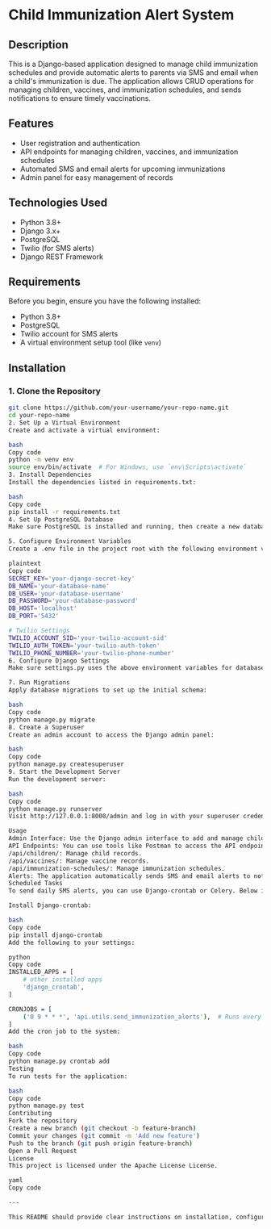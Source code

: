 

# Child Immunization Alert System

## Description

This is a Django-based application designed to manage child immunization schedules and provide automatic alerts to parents via SMS and email when a child's immunization is due. The application allows CRUD operations for managing children, vaccines, and immunization schedules, and sends notifications to ensure timely vaccinations.

## Features

- User registration and authentication
- API endpoints for managing children, vaccines, and immunization schedules
- Automated SMS and email alerts for upcoming immunizations
- Admin panel for easy management of records

## Technologies Used

- Python 3.8+
- Django 3.x+
- PostgreSQL
- Twilio (for SMS alerts)
- Django REST Framework

## Requirements

Before you begin, ensure you have the following installed:

- Python 3.8+
- PostgreSQL
- Twilio account for SMS alerts
- A virtual environment setup tool (like `venv`)

## Installation

### 1. Clone the Repository

```bash
git clone https://github.com/your-username/your-repo-name.git
cd your-repo-name
2. Set Up a Virtual Environment
Create and activate a virtual environment:

bash
Copy code
python -m venv env
source env/bin/activate  # For Windows, use `env\Scripts\activate`
3. Install Dependencies
Install the dependencies listed in requirements.txt:

bash
Copy code
pip install -r requirements.txt
4. Set Up PostgreSQL Database
Make sure PostgreSQL is installed and running, then create a new database and user with the required privileges.

5. Configure Environment Variables
Create a .env file in the project root with the following environment variables:

plaintext
Copy code
SECRET_KEY='your-django-secret-key'
DB_NAME='your-database-name'
DB_USER='your-database-username'
DB_PASSWORD='your-database-password'
DB_HOST='localhost'
DB_PORT='5432'

# Twilio Settings
TWILIO_ACCOUNT_SID='your-twilio-account-sid'
TWILIO_AUTH_TOKEN='your-twilio-auth-token'
TWILIO_PHONE_NUMBER='your-twilio-phone-number'
6. Configure Django Settings
Make sure settings.py uses the above environment variables for database and Twilio configuration.

7. Run Migrations
Apply database migrations to set up the initial schema:

bash
Copy code
python manage.py migrate
8. Create a Superuser
Create an admin account to access the Django admin panel:

bash
Copy code
python manage.py createsuperuser
9. Start the Development Server
Run the development server:

bash
Copy code
python manage.py runserver
Visit http://127.0.0.1:8000/admin and log in with your superuser credentials.

Usage
Admin Interface: Use the Django admin interface to add and manage children, vaccines, and immunization schedules.
API Endpoints: You can use tools like Postman to access the API endpoints:
/api/children/: Manage child records.
/api/vaccines/: Manage vaccine records.
/api/immunization-schedules/: Manage immunization schedules.
Alerts: The application automatically sends SMS and email alerts to notify parents about upcoming immunizations.
Scheduled Tasks
To send daily SMS alerts, you can use Django-crontab or Celery. Below is an example setup using Django-crontab:

Install Django-crontab:

bash
Copy code
pip install django-crontab
Add the following to your settings:

python
Copy code
INSTALLED_APPS = [
    # other installed apps
    'django_crontab',
]

CRONJOBS = [
    ('0 9 * * *', 'api.utils.send_immunization_alerts'),  # Runs every day at 9 AM
]
Add the cron job to the system:

bash
Copy code
python manage.py crontab add
Testing
To run tests for the application:

bash
Copy code
python manage.py test
Contributing
Fork the repository
Create a new branch (git checkout -b feature-branch)
Commit your changes (git commit -m 'Add new feature')
Push to the branch (git push origin feature-branch)
Open a Pull Request
License
This project is licensed under the Apache License License.

yaml
Copy code

---

This README should provide clear instructions on installation, configuration, usage, and contributing, making it easy for others to set up and work with your project.





